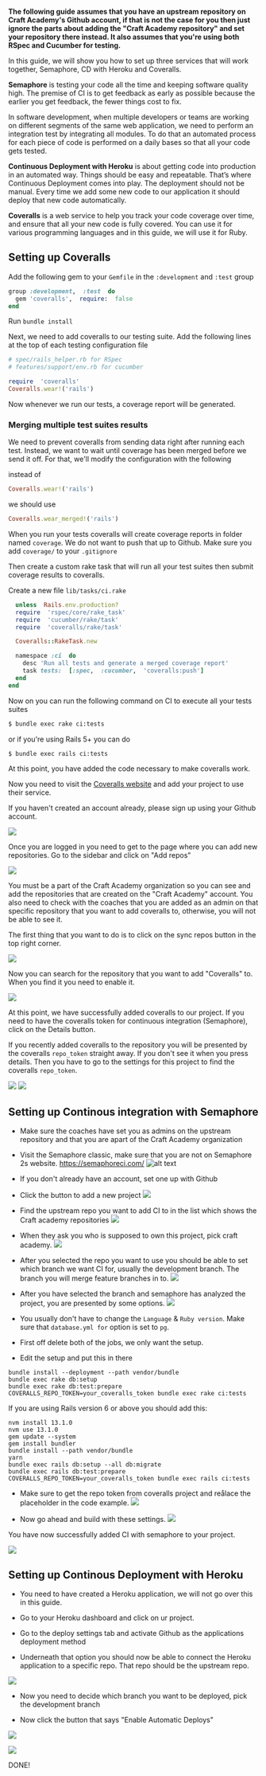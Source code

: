 **The following guide assumes that you have an upstream repository on Craft Academy's Github account, if that is not the case for you then just ignore the parts about adding the "Craft Academy repository" and set your repository there instead. It also assumes that you're using both RSpec and Cucumber for testing.**

In this guide, we will show you how to set up three services that will work together, Semaphore, CD with Heroku and Coveralls.

**Semaphore** is testing your code all the time and keeping software quality high. The premise of CI is to get feedback as early as possible because the earlier you get feedback, the fewer things cost to fix.

In software development, when multiple developers or teams are working on different segments of the same web application, we need to perform an integration test by integrating all modules. To do that an automated process for each piece of code is performed on a daily bases so that all your code gets tested.

**Continuous Deployment with Heroku** is about getting code into production in an automated way. Things should be easy and repeatable. That’s where Continuous Deployment comes into play. The deployment should not be manual. Every time we add some new code to our application it should deploy that new code automatically.

**Coveralls** is a web service to help you track your code coverage over time, and ensure that all your new code is fully covered. You can use it for various programming languages and in this guide, we will use it for Ruby.

## Setting up Coveralls

Add the following gem to your `Gemfile` in the `:development` and `:test` group

```ruby
group :development,  :test  do
  gem 'coveralls',  require:  false
end
```

Run `bundle install`

Next, we need to add coveralls to our testing suite. Add the following lines at the top of each testing configuration file

```ruby
# spec/rails_helper.rb for RSpec
# features/support/env.rb for cucumber

require  'coveralls'
Coveralls.wear!('rails')
```

Now whenever we run our tests, a coverage report will be generated.

### Merging multiple test suites results

We need to prevent coveralls from sending data right after running each test.
Instead, we want to wait until coverage has been merged before we send it off.
For that, we'll modify the configuration with the following 

instead of

```ruby
Coveralls.wear!('rails')
```

we should use

```ruby
Coveralls.wear_merged!('rails')
```

When you run your tests coveralls will create coverage reports in folder named `coverage`. We do not want to push that up to Github. Make sure you add `coverage/` to your `.gitignore`

Then create a custom rake task that will run all your test suites then submit coverage results to coveralls.

Create a new file `lib/tasks/ci.rake`

```ruby
  unless  Rails.env.production?
  require  'rspec/core/rake_task'
  require  'cucumber/rake/task'
  require  'coveralls/rake/task'

  Coveralls::RakeTask.new

  namespace :ci  do
    desc 'Run all tests and generate a merged coverage report'
    task tests:  [:spec,  :cucumber,  'coveralls:push']
  end
end
```
Now on you can run the following command on CI to execute all your tests suites

```bash
$ bundle exec rake ci:tests
```

or if you're using Rails 5+ you can do

```bash
$ bundle exec rails ci:tests
```

At this point, you have added the code necessary to make coveralls work.

Now you need to visit the [Coveralls website](https://coveralls.io/) and add your project to use their service.

If you haven't created an account already, please sign up using your Github account.

![](https://raw.githubusercontent.com/CraftAcademyLabs/ca_course/c9bc41ab6e545fa807f956880f63ddd9a300c336/guides/coveralls-ci-cd/14_coveralls-sign-up.png)

Once you are logged in you need to get to the page where you can add new repositories. Go to the sidebar and click on "Add repos"

![](https://raw.githubusercontent.com/CraftAcademyLabs/ca_course/c9bc41ab6e545fa807f956880f63ddd9a300c336/guides/coveralls-ci-cd/15_coveralls-add%20repos.jpg)

You must be a part of the Craft Academy organization so you can see and add the repositories that are created on the "Craft Academy" account. You also need to check with the coaches that you are added as an admin on that specific repository that you want to add coveralls to, otherwise, you will not be able to see it.

The first thing that you want to do is to click on the sync repos button in the top right corner.

![](https://raw.githubusercontent.com/CraftAcademyLabs/ca_course/c9bc41ab6e545fa807f956880f63ddd9a300c336/guides/coveralls-ci-cd/16_coveralls-sync-repo.png)

Now you can search for the repository that you want to add "Coveralls" to. When you find it you need to enable it.

![](https://raw.githubusercontent.com/CraftAcademyLabs/ca_course/c9bc41ab6e545fa807f956880f63ddd9a300c336/guides/coveralls-ci-cd/17_coveralls-enabled.png)

At this point, we have successfully added coveralls to our project. If you need to have the coveralls token for continuous integration (Semaphore), click on the Details button.

If you recently added coveralls to the repository you will be presented by the coveralls `repo_token` straight away. If you don't see it when you press details. Then you have to go to the settings for this project to find the coveralls `repo_token`.

![](https://raw.githubusercontent.com/CraftAcademyLabs/ca_course/c9bc41ab6e545fa807f956880f63ddd9a300c336/guides/coveralls-ci-cd/18_coveralls-repo-token.png)
![](https://raw.githubusercontent.com/CraftAcademyLabs/ca_course/c9bc41ab6e545fa807f956880f63ddd9a300c336/guides/coveralls-ci-cd/19_coveralls-setting-repo-token.png)

## Setting up Continous integration with Semaphore

* Make sure the coaches have set you as admins on the upstream repository and that you are apart of the Craft Academy organization

* Visit the Semaphore classic, make sure that you are not on Semaphore 2s website. https://semaphoreci.com/
![alt text](https://raw.githubusercontent.com/CraftAcademyLabs/ca_course/master/guides/coveralls-ci-cd/01_semaphore-pick-classic.png  "Logo Title Text 1")

* If you don't already have an account, set one up with Github

* Click the button to add a new project
![](https://raw.githubusercontent.com/CraftAcademyLabs/ca_course/master/guides/coveralls-ci-cd/02_semaphore-add-project.png)

* Find the upstream repo you want to add CI to in the list which shows the Craft academy repositories
![](https://raw.githubusercontent.com/CraftAcademyLabs/ca_course/master/guides/coveralls-ci-cd/03_semaphore-select-repo.png)

* When they ask you who is supposed to own this project, pick craft academy.
![](https://raw.githubusercontent.com/CraftAcademyLabs/ca_course/master/guides/coveralls-ci-cd/05_select-owner.png)

* After you selected the repo you want to use you should be able to set which branch we want CI for, usually the development branch. The branch you will merge feature branches in to.
![](https://raw.githubusercontent.com/CraftAcademyLabs/ca_course/master/guides/coveralls-ci-cd/04_semaphore-select-branch.png)

* After you have selected the branch and semaphore has analyzed the project, you are presented by some options.
![](https://raw.githubusercontent.com/CraftAcademyLabs/ca_course/master/guides/coveralls-ci-cd/06_semaphore_analyzing-repo.png)

* You usually don't have to change the `Language` & `Ruby version`. Make sure that `database.yml for` option is set to `pg`.

* First off delete both of the jobs, we only want the setup.

* Edit the setup and put this in there

```
bundle install --deployment --path vendor/bundle
bundle exec rake db:setup
bundle exec rake db:test:prepare
COVERALLS_REPO_TOKEN=your_coveralls_token bundle exec rake ci:tests
```
If you are using Rails version 6 or above you should add this:
```
nvm install 13.1.0
nvm use 13.1.0
gem update --system
gem install bundler
bundle install --path vendor/bundle
yarn
bundle exec rails db:setup --all db:migrate
bundle exec rails db:test:prepare
COVERALLS_REPO_TOKEN=your_coveralls_token bundle exec rails ci:tests
```

* Make sure to get the repo token from coveralls project and reålace the placeholder in the code example.
![](https://raw.githubusercontent.com/CraftAcademyLabs/ca_course/master/guides/coveralls-ci-cd/07_semaphore-project-settings.png)

* Now go ahead and build with these settings.
![](https://raw.githubusercontent.com/CraftAcademyLabs/ca_course/master/guides/coveralls-ci-cd/08_semaphore-build-with-settings.png)

You have now successfully added CI with semaphore to your project.

![](https://raw.githubusercontent.com/CraftAcademyLabs/ca_course/master/guides/coveralls-ci-cd/09_semaphore-complete.png)

## Setting up Continous Deployment with Heroku

* You need to have created a Heroku application, we will not go over this in this guide.

* Go to your Heroku dashboard and click on ur project.

* Go to the deploy settings tab and activate Github as the applications deployment method

* Underneath that option you should now be able to connect the Heroku application to a specific repo. That repo should be the upstream repo.

![](https://raw.githubusercontent.com/CraftAcademyLabs/ca_course/master/guides/coveralls-ci-cd/11_heroku-deployment-method.png)

* Now you need to decide which branch you want to be deployed, pick the development branch

* Now click the button that says "Enable Automatic Deploys"

![](https://raw.githubusercontent.com/CraftAcademyLabs/ca_course/cab620cfb4def367334fa2f95b9e4e8ba25c49e1/guides/coveralls-ci-cd/12_heroku-automatic-deploys.png)

![](https://raw.githubusercontent.com/CraftAcademyLabs/ca_course/cab620cfb4def367334fa2f95b9e4e8ba25c49e1/guides/coveralls-ci-cd/13_heroku-auto-deploy-enabled.png)

DONE!
